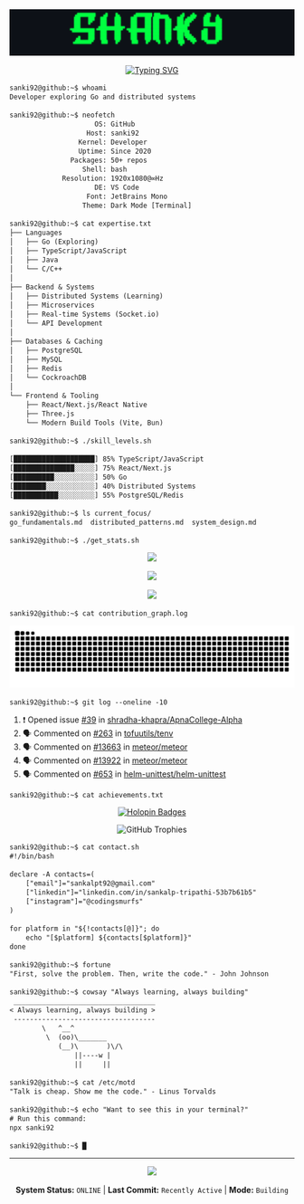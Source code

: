 <div align="center">
  <img src="./assets/shanky.svg" alt="THANKS" />
</div>

<div align="center">

[![Typing SVG](https://readme-typing-svg.herokuapp.com?font=Fira+Code&size=20&duration=3000&pause=1000&color=00FF41&background=0D111700&center=true&vCenter=true&width=600&lines=Building+scalable+systems;Exploring+Go+%26+Distributed+Computing;Learning+system+design+patterns;Open+to+collaborations)](https://git.io/typing-svg)

</div>

```console
sanki92@github:~$ whoami
Developer exploring Go and distributed systems

sanki92@github:~$ neofetch
                     OS: GitHub
                   Host: sanki92
                 Kernel: Developer
                 Uptime: Since 2020
               Packages: 50+ repos
                  Shell: bash
             Resolution: 1920x1080@∞Hz
                     DE: VS Code
                   Font: JetBrains Mono
                  Theme: Dark Mode [Terminal]

sanki92@github:~$ cat expertise.txt
├── Languages
│   ├── Go (Exploring)
│   ├── TypeScript/JavaScript
│   ├── Java
│   └── C/C++
│
├── Backend & Systems
│   ├── Distributed Systems (Learning)
│   ├── Microservices
│   ├── Real-time Systems (Socket.io)
│   └── API Development
│
├── Databases & Caching
│   ├── PostgreSQL
│   ├── MySQL
│   ├── Redis
│   └── CockroachDB
│
└── Frontend & Tooling
    ├── React/Next.js/React Native
    ├── Three.js
    └── Modern Build Tools (Vite, Bun)

sanki92@github:~$ ./skill_levels.sh

[████████████████████] 85% TypeScript/JavaScript
[███████████████░░░░░] 75% React/Next.js
[██████████░░░░░░░░░░] 50% Go
[████████░░░░░░░░░░░░] 40% Distributed Systems
[███████████░░░░░░░░░] 55% PostgreSQL/Redis

sanki92@github:~$ ls current_focus/
go_fundamentals.md  distributed_patterns.md  system_design.md

sanki92@github:~$ ./get_stats.sh
```

<div align="center">

![](https://github-readme-stats.vercel.app/api?username=sanki92&show_icons=true&theme=chartreuse-dark&hide_border=true&bg_color=0d1117&title_color=00ff41&icon_color=00ff41&text_color=00ff41)

![](https://github-readme-streak-stats.herokuapp.com/?user=sanki92&theme=chartreuse-dark&hide_border=true&background=0d1117&ring=00ff41&fire=00ff41&currStreakLabel=00ff41)

![](https://github-readme-stats.vercel.app/api/top-langs/?username=sanki92&layout=compact&theme=chartreuse-dark&hide_border=true&bg_color=0d1117&title_color=00ff41&text_color=00ff41)

</div>

```console
sanki92@github:~$ cat contribution_graph.log
```

<div align="center">

![](https://raw.githubusercontent.com/sanki92/sanki92/output/github-contribution-grid-snake-dark.svg)

</div>

```console
sanki92@github:~$ git log --oneline -10
```

<!--START_SECTION:activity-->
1. ❗ Opened issue [#39](https://github.com/shradha-khapra/ApnaCollege-Alpha/issues/39) in [shradha-khapra/ApnaCollege-Alpha](https://github.com/shradha-khapra/ApnaCollege-Alpha)
2. 🗣 Commented on [#263](https://github.com/tofuutils/tenv/issues/263#issuecomment-3369322238) in [tofuutils/tenv](https://github.com/tofuutils/tenv)
3. 🗣 Commented on [#13663](https://github.com/meteor/meteor/issues/13663#issuecomment-3369276435) in [meteor/meteor](https://github.com/meteor/meteor)
4. 🗣 Commented on [#13922](https://github.com/meteor/meteor/issues/13922#issuecomment-3369275227) in [meteor/meteor](https://github.com/meteor/meteor)
5. 🗣 Commented on [#653](https://github.com/helm-unittest/helm-unittest/issues/653#issuecomment-3369081097) in [helm-unittest/helm-unittest](https://github.com/helm-unittest/helm-unittest)
<!--END_SECTION:activity-->

```console
sanki92@github:~$ cat achievements.txt
```

<div align="center">

[![Holopin Badges](https://holopin.me/sanki92)](https://holopin.io/@sanki92)

![GitHub Trophies](https://github-profile-trophy.vercel.app/?username=sanki92&theme=matrix&no-frame=true&no-bg=true&margin-w=4&column=7)

</div>

```console
sanki92@github:~$ cat contact.sh
#!/bin/bash

declare -A contacts=(
    ["email"]="sankalpt92@gmail.com"
    ["linkedin"]="linkedin.com/in/sankalp-tripathi-53b7b61b5"
    ["instagram"]="@codingsmurfs"
)

for platform in "${!contacts[@]}"; do
    echo "[$platform] ${contacts[$platform]}"
done

sanki92@github:~$ fortune
"First, solve the problem. Then, write the code." - John Johnson

sanki92@github:~$ cowsay "Always learning, always building"
 ___________________________________
< Always learning, always building >
 -----------------------------------
        \   ^__^
         \  (oo)\_______
            (__)\       )\/\
                ||----w |
                ||     ||

sanki92@github:~$ cat /etc/motd
"Talk is cheap. Show me the code." - Linus Torvalds

sanki92@github:~$ echo "Want to see this in your terminal?"
# Run this command:
npx sanki92

sanki92@github:~$ █
```

---

<div align="center">

![](https://komarev.com/ghpvc/?username=sanki92&color=00ff41&style=flat-square&label=VISITORS)

**System Status:** `ONLINE` | **Last Commit:** `Recently Active` | **Mode:** `Building`

</div>
